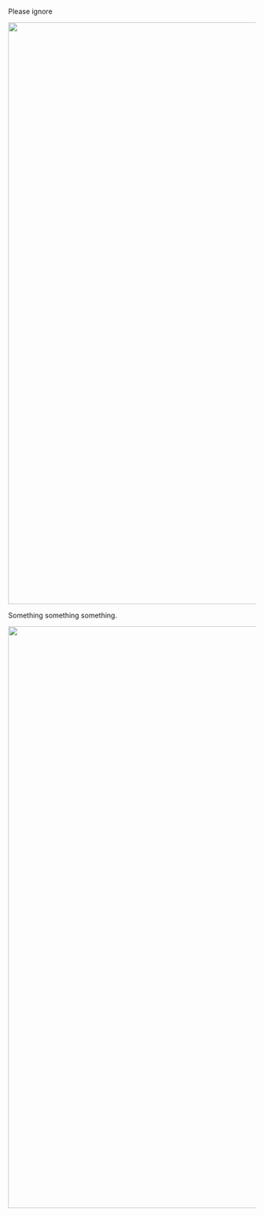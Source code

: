 Please ignore

<img src="https://lh3.googleusercontent.com/pw/AP1GczPjloVQo_oxq593lHjmMN8zRh90HJ5AmABDHvqy3atlxcw-8Nxbz2aAxH88PG2JoQRYO6CN3wdyI56Ae5Qo7IQ_odbXNgxWnToGWSsZzw_NaFisJWkaqSKXSi-nVw2spF7nQjMV-1VtmI9cEQMF0DoI=w1570-h1182-s-no-gm?authuser=0" width="1570" height="1182" />

Something something something.

<img src="https://lh3.googleusercontent.com/pw/AP1GczMIpn0oVZ7BljAgexqlww8hQOVGC825pomuEqXnoUW_WoXXpH5WifAgLV4-j2lvWRGxyQKL-TDoX95YrH4X57GmSRu0j-hE-mAPtLjoQZ3sma7GsRu6IM8s4SbmmpxsWczqnuxY118R5tf2auV3RgcJ=w890-h1182-s-no-gm?authuser=0" width="890" height="1182" />
